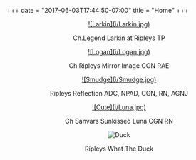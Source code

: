 +++
date = "2017-06-03T17:44:50-07:00"
title = "Home"
+++

<center>


<a href="/larkin">
![Larkin](i/Larkin.jpg)
</a>

Ch.Legend Larkin at Ripleys TP

<a href="/logan">
![Logan](i/Logan.jpg)
</a>

Ch.Ripleys Mirror Image CGN RAE

<a href="/smudge">
![Smudge](i/Smudge.jpg)
</a>

Ripleys Reflection ADC, NPAD, CGN, RN, AGNJ

<a href="/cute">
![Cute](i/Luna.jpg)
</a>

Ch Sanvars Sunkissed Luna CGN RN

![Duck](i/Duck.jpg)

Ripleys What The Duck


</center>
